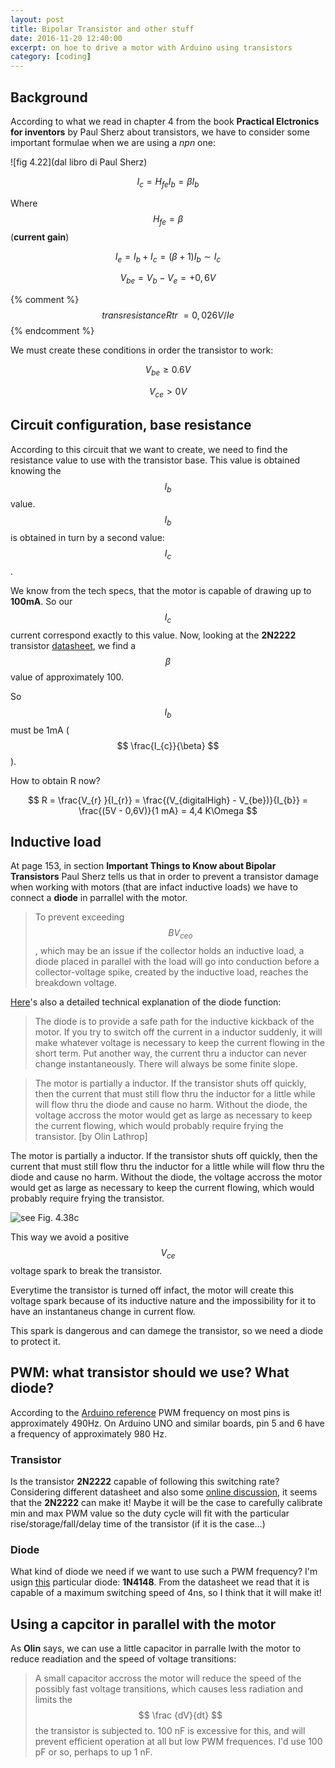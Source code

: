 ```yaml
---
layout: post
title: Bipolar Transistor and other stuff
date: 2016-11-20 12:40:00
excerpt: on hoe to drive a motor with Arduino using transistors
category: [coding]
---
```

## Background

According to what we read in chapter 4 from the book **Practical Elctronics for inventors** by Paul Sherz about transistors, we have to consider some important formulae when we are using a _npn_ one:

![fig 4.22](dal libro di Paul Sherz)

$$ I_{c} = H_{fe} I_{b} = \beta I_{b} $$

Where $$ H_{fe} = \beta $$ (**current gain**)


$$ I_{e} = I_{b} + I_{c} = (\beta + 1) I_{b} \sim I_{c} $$


$$ V_{be} = V_{b} - V_{e} = +0,6V $$

{% comment %}
$$ transresistance Rtr ~= 0,026V / Ie $$
{% endcomment %}

We must create these conditions in order the transistor to work:


$$ V_{be} \geq  0.6V $$


$$ V_{ce} > 0V $$


## Circuit configuration, base resistance

According to this circuit that we want to create, we need to find the resistance value to use with the transistor base.
This value is obtained knowing the $$ I_{b} $$ value. $$ I_{b} $$ is obtained in turn by a second value: $$ I_{c} $$.

We know from the tech specs, that the motor is capable of drawing up to **100mA**. So our $$ I_{c} $$ current correspond exactly to this value. Now, looking at the **2N2222** transistor [datasheet](https://www.fairchildsemi.com/datasheets/PN/PN2222.pdf), we find a $$ \beta $$ value of approximately 100.

So $$ I_{b} $$ must be 1mA ( $$ \frac{I_{c}}{\beta} $$ ).

How to obtain R now?


$$ R = \frac{V_{r} }{I_{r}} = \frac{(V_{digitalHigh} - V_{be})}{I_{b}} = \frac{(5V - 0,6V)}{1 mA} = 4,4 K\Omega $$


## Inductive load

At page 153, in section **Important Things to Know about Bipolar Transistors** Paul Sherz tells us that in order to prevent a transistor damage when working with motors (that are infact inductive loads) we have to connect a **diode** in parrallel with the motor.

> To prevent exceeding $$ BV_{ceo} $$ , which may be an issue if the collector holds an inductive load, a diode placed in parallel with the load will go into conduction before a collector-voltage spike, created by the inductive load, reaches the breakdown voltage.

[Here](http://electronics.stackexchange.com/questions/95140/purpose-of-the-diode-and-capacitor-in-this-motor-circuit#95141)'s also a detailed technical explanation of the diode function:

> The diode is to provide a safe path for the inductive kickback of the motor. If you try to switch off the current in a inductor suddenly, it will make whatever voltage is necessary to keep the current flowing in the short term. Put another way, the current thru a inductor can never change instantaneously. There will always be some finite slope.

> The motor is partially a inductor. If the transistor shuts off quickly, then the current that must still flow thru the inductor for a little while will flow thru the diode and cause no harm. Without the diode, the voltage accross the motor would get as large as necessary to keep the current flowing, which would probably require frying the transistor.
[by Olin Lathrop]

The motor is partially a inductor. If the transistor shuts off quickly, then the current that must still flow thru the inductor for a little while will flow thru the diode and cause no harm. Without the diode, the voltage accross the motor would get as large as necessary to keep the current flowing, which would probably require frying the transistor.

![see Fig. 4.38c]()

This way we avoid a positive $$ V_{ce} $$ voltage spark to break the transistor.

Everytime the transistor is turned off infact, the motor will create this voltage spark because of its inductive nature and the impossibility for it to have an instantaneus change in current flow.

This spark is dangerous and can damege the transistor, so we need a diode to protect it.

## PWM: what transistor should we use? What diode?

According to the [Arduino reference](https://www.arduino.cc/en/Reference/AnalogWrite) PWM frequency on most pins is approximately 490Hz. On Arduino UNO and similar boards, pin 5 and 6 have a frequency of approximately 980 Hz.

### Transistor
Is the transistor **2N2222** capable of following this switching rate?
Considering different datasheet and also some [online discussion](http://forum.allaboutcircuits.com/threads/maximum-transistor-frequency.85179/), it seems that the **2N2222** can make it! Maybe it will be the case to carefully calibrate min and max PWM value so the duty cycle will fit with the particular rise/storage/fall/delay time of the transistor (if it is the case...)

### Diode
What kind of diode we need if we want to use such a PWM frequency? I'm usign [this](http://www.robot-italy.net/downloads/1N4148_1N4448_4.pdf) particular diode: **1N4148**. From the datasheet we read that it is capable of a maximum switching speed of 4ns, so I think that it will make it!

## Using a capcitor in parallel with the motor
As **Olin** says, we can use a little capacitor in parralle lwith the motor to reduce readiation and the speed of voltage transitions:

> A small capacitor accross the motor will reduce the speed of the possibly fast voltage transitions, which causes less radiation and limits the $$ \frac {dV}{dt} $$ the transistor is subjected to. 100 nF is excessive for this, and will prevent efficient operation at all but low PWM frequences. I'd use 100 pF or so, perhaps to up 1 nF.
